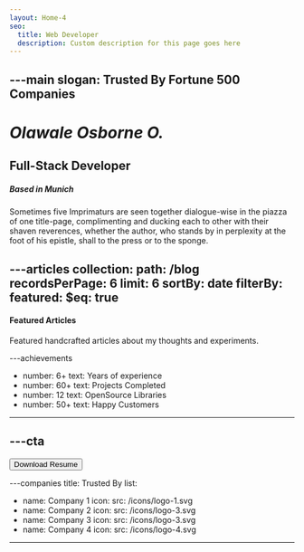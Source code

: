 ```yaml
---
layout: Home-4
seo:
  title: Web Developer
  description: Custom description for this page goes here
---
```


---main
slogan: Trusted By Fortune 500 Companies
---

# *Olawale Osborne O.*

## <Typewriter>Full-Stack Developer</Typewriter>

##### <span>Based in Munich</span>

<Sep size={6} line className='max-w-sm mx-auto' />

Sometimes five Imprimaturs are seen together dialogue-wise in the
piazza of one title-page, complimenting and ducking each to other with
their shaven reverences, whether the author, who stands by in
perplexity at the foot of his epistle, shall to the press or to the
sponge.



---articles
collection:
  path: /blog
  recordsPerPage: 6
  limit: 6
  sortBy: date
  filterBy:
    featured:
      $eq: true
---

#### <span>Featured Articles</span>

Featured handcrafted articles about my thoughts and experiments.



---achievements
- number: 6+
  text: Years of experience
- number: 60+
  text: Projects Completed
- number: 12
  text: OpenSource Libraries
- number: 50+
  text: Happy Customers
---



---cta
---
<Button href="/contact" size="sm">
  Download Resume
</Button>



---companies
title: Trusted By
list:
  - name: Company 1
    icon:
      src: /icons/logo-1.svg
  - name: Company 2
    icon:
      src: /icons/logo-3.svg
  - name: Company 3
    icon:
      src: /icons/logo-3.svg
  - name: Company 4
    icon:
      src: /icons/logo-4.svg
---